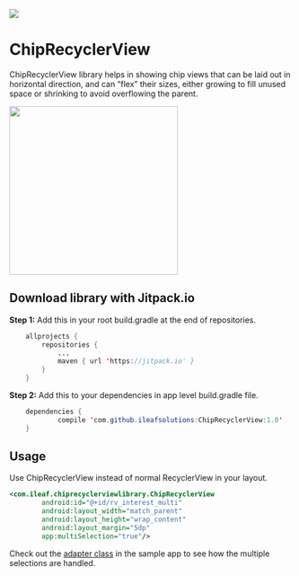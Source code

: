 [![](https://jitpack.io/v/ileafsolutions/ChipRecyclerView.svg)](https://jitpack.io/#ileafsolutions/ChipRecyclerView/)


# ChipRecyclerView
ChipRecyclerView library helps in showing chip views that can be laid out in horizontal direction, and can “flex” their sizes, either growing to fill unused space or shrinking to avoid overflowing the parent.

<img src="http://preview.ibb.co/jnzYdH/chip_recyclerview.png" width="300">


## Download library with Jitpack.io
**Step 1:** Add this in your root build.gradle at the end of repositories.
```java
	allprojects {
		repositories {
			...
			maven { url 'https://jitpack.io' }
		}
	}
```
**Step 2:** Add this to your dependencies in app level build.gradle file.
```java
	dependencies {
	        compile 'com.github.ileafsolutions:ChipRecyclerView:1.0'
	}
```


## Usage
Use ChipRecyclerView instead of normal RecyclerView in your layout. 
```xml
<com.ileaf.chiprecyclerviewlibrary.ChipRecyclerView
        android:id="@+id/rv_interest_multi"
        android:layout_width="match_parent"
        android:layout_height="wrap_content"
        android:layout_margin="5dp"
        app:multiSelection="true"/>
```

Check out the [adapter class](https://github.com/ileafsolutions/ChipRecyclerView/blob/master/app/src/main/java/com/ileaf/chip/InterestAdapter.java) in the sample app to see how the multiple selections are handled.

